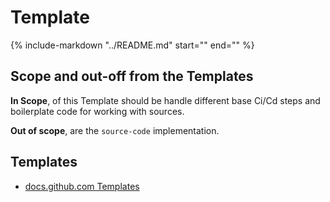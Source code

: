 # Template

{%
   include-markdown "../README.md"
   start="<!--intro-start-->"
   end="<!--intro-end-->"
%}


## Scope and out-off from the Templates

**In Scope**, of this Template should be handle different base Ci/Cd steps and boilerplate code for working with sources.

**Out of scope**, are the `source-code` implementation.


## Templates

* [docs.github.com Templates](https://docs.github.com/en/free-pro-team@latest/github/building-a-strong-community/creating-a-pull-request-template-for-your-repository)
